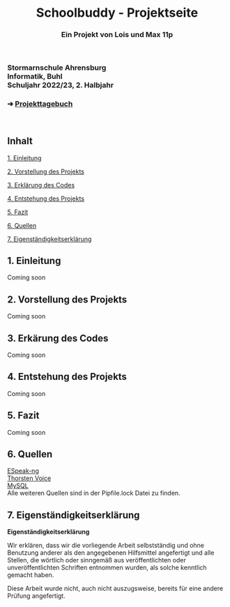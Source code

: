 <!--Written by Max Leon Guwa (OrangePurgatory; https://github.com/OrangePurgatory)-->


<head>
<h1 align="center">Schoolbuddy - Projektseite</h1> 
</head>
<h3 align="center"> Ein Projekt von Lois und Max 11p </h3>
</br>

<picture>
  <source media="(prefers-color-scheme: dark)" srcset="https://user-images.githubusercontent.com/105984356/186677878-5eddbf06-304d-4ea7-90db-5ddba9e40dbf.png">
  <source media="(prefers-color-scheme: light)" srcset="https://user-images.githubusercontent.com/105984356/186676647-16dacef0-4117-4750-afc1-1d4d6409e6d3.png">
  <img alt="" src="">
</picture>


<h3 align="left">Stormarnschule Ahrensburg <br/> Informatik, Buhl <br/> Schuljahr 2022/23, 2. Halbjahr </br> </h3> </div>
<h3 align="left"> &#10132; <a href="https://github.com/LoMaTiInformatik/SchoolBuddy/blob/main/Projekttagebuch.md"> Projekttagebuch</a> </h3> 
</br>

## Inhalt
<p><a href="#kapitell">1. Einleitung</a></p>
<p><a href="#kapitel2">2. Vorstellung des Projekts</a></p>
<p><a href="#kapitel3">3. Erklärung des Codes</a></p>
<p><a href="#kapitel4">4. Entstehung des Projekts</a></p>
<p><a href="#kapitel5">5. Fazit</a></p>
<p><a href="#kapitel6">6. Quellen</a></p>
<p><a href="#kapitel7">7. Eigenständigkeitserklärung</a></p>


<h2 id="kapitell">1. Einleitung</h2>
<p>Coming soon</p>


<h2 id="kapitel2">2. Vorstellung des Projekts</h2>
<p>Coming soon</p>


<h2 id="kapitel3">3. Erkärung des Codes</h2>
<p>Coming soon</p>


<h2 id="kapitel4">4. Entstehung des Projekts</h2>
<p>Coming soon</p>


<h2 id="kapitel5">5. Fazit</h2>
<p>Coming soon</p>


<h2 id="kapitel6">6. Quellen</h2>
<a href="https://github.com/espeak-ng/espeak-ng">ESpeak-ng</a><br>
<a href="https://github.com/thorstenMueller/Thorsten-Voice">Thorsten Voice</a><br>
<a href="https://www.mysql.com/">MySQL</a><br>
Alle weiteren Quellen sind in der Pipfile.lock Datei zu finden.


<h2 id="kapitel7">7. Eigenständigkeitserklärung</h2>

<b>Eigenständigkeitserklärung</b></br>
<p>Wir erklären, dass wir die vorliegende Arbeit selbstständig und ohne Benutzung anderer als den 
angegebenen Hilfsmittel angefertigt und alle Stellen, die wörtlich oder sinngemäß aus 
veröffentlichten oder unveröffentlichten Schriften entnommen wurden, als solche kenntlich 
gemacht haben.</p>
<p>Diese Arbeit wurde nicht, auch nicht auszugsweise, bereits für eine andere Prüfung angefertigt.</p>